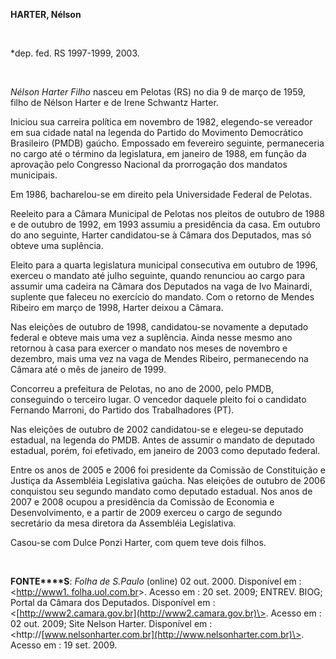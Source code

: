 **HARTER, Nélson**

 

\*dep. fed. RS 1997-1999, 2003.

 

*Nélson Harter Filho* nasceu em Pelotas (RS) no dia 9 de março de 1959,
filho de Nélson Harter e de Irene Schwantz Harter.

Iniciou sua carreira política em novembro de 1982, elegendo-se vereador
em sua cidade natal na legenda do Partido do Movimento Democrático
Brasileiro (PMDB) gaúcho. Empossado em fevereiro seguinte, permaneceria
no cargo até o término da legislatura, em janeiro de 1988, em função da
aprovação pelo Congresso Nacional da prorrogação dos mandatos
municipais.

Em 1986, bacharelou-se em direito pela Universidade Federal de Pelotas.

Reeleito para a Câmara Municipal de Pelotas nos pleitos de outubro de
1988 e de outubro de 1992, em 1993 assumiu a presidência da casa. Em
outubro do ano seguinte, Harter candidatou-se à Câmara dos Deputados,
mas só obteve uma suplência.

Eleito para a quarta legislatura municipal consecutiva em outubro de
1996, exerceu o mandato até julho seguinte, quando renunciou ao cargo
para assumir uma cadeira na Câmara dos Deputados na vaga de Ivo
Mainardi, suplente que faleceu no exercício do mandato. Com o retorno de
Mendes Ribeiro em março de 1998, Harter deixou a Câmara.

Nas eleições de outubro de 1998, candidatou-se novamente a deputado
federal e obteve mais uma vez a suplência. Ainda nesse mesmo ano
retornou à casa para exercer o mandato nos meses de novembro e dezembro,
mais uma vez na vaga de Mendes Ribeiro, permanecendo na Câmara até o mês
de janeiro de 1999.

Concorreu a prefeitura de Pelotas, no ano de 2000, pelo PMDB,
conseguindo o terceiro lugar. O vencedor daquele pleito foi o candidato
Fernando Marroni, do Partido dos Trabalhadores (PT).

Nas eleições de outubro de 2002 candidatou-se e elegeu-se deputado
estadual, na legenda do PMDB. Antes de assumir o mandato de deputado
estadual, porém, foi efetivado, em janeiro de 2003 como deputado
federal.

Entre os anos de 2005 e 2006 foi presidente da Comissão de Constituição
e Justiça da Assembléia Legislativa gaúcha. Nas eleições de outubro de
2006 conquistou seu segundo mandato como deputado estadual. Nos anos de
2007 e 2008 ocupou a presidência da Comissão de Economia e
Desenvolvimento, e a partir de 2009 exerceu o cargo de segundo
secretário da mesa diretora da Assembléia Legislativa.

Casou-se com Dulce Ponzi Harter, com quem teve dois filhos.

 

**FONTE****S**: *Folha de S.Paulo* (online) 02 out. 2000. Disponível em
: \<[http://www1. folha.uol.com.br](http://www1.%20folha.uol.com.br)\>.
Acesso em : 20 set. 2009; ENTREV. BIOG; Portal da Câmara dos Deputados.
Disponível em :
\<[http://www2.camara.gov.br](http://www2.camara.gov.br)\>. Acesso em :
02 out. 2009; Site Nelson Harter. Disponível em :
\<http://[www.nelsonharter.com.br](http://www.nelsonharter.com.br)\>.
Acesso em : 19 set. 2009.

 

